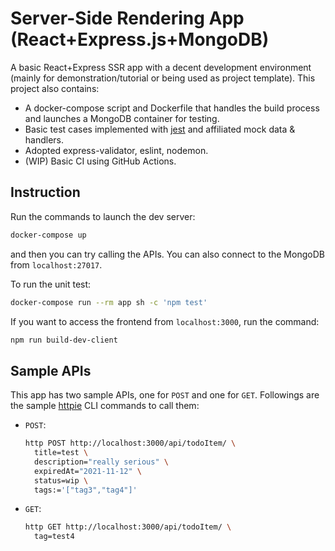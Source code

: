 # Server-Side Rendering App (React+Express.js+MongoDB)

A basic React+Express SSR app with a decent development environment (mainly for demonstration/tutorial or being used as project template). This project also contains:

- A docker-compose script and Dockerfile that handles the build process and launches a MongoDB container for testing.
- Basic test cases implemented with [jest](https://github.com/facebook/jest) and affiliated mock data & handlers.
- Adopted express-validator, eslint, nodemon.
- (WIP) Basic CI using GitHub Actions.

## Instruction

Run the commands to launch the dev server:

```bash
docker-compose up
```

and then you can try calling the APIs. You can also connect to the MongoDB from `localhost:27017`.

To run the unit test:

```bash
docker-compose run --rm app sh -c 'npm test'
```

If you want to access the frontend from `localhost:3000`, run the command:

```bash
npm run build-dev-client
```

## Sample APIs

This app has two sample APIs, one for `POST` and one for `GET`. Followings are the sample [httpie](https://github.com/httpie/httpie) CLI commands to call them:

- `POST`:
  ```bash
  http POST http://localhost:3000/api/todoItem/ \
    title=test \
    description="really serious" \
    expiredAt="2021-11-12" \
    status=wip \
    tags:='["tag3","tag4"]'
  ```
- `GET`:
  ```bash
  http GET http://localhost:3000/api/todoItem/ \
    tag=test4
  ```
